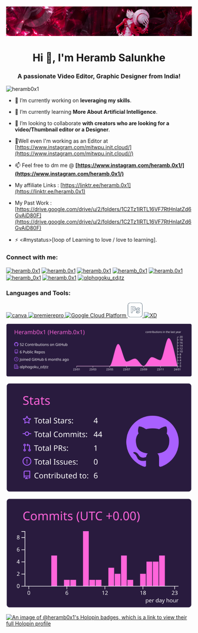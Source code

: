 ![logo](https://github.com/Heramb0x1/Heramb0x1/blob/main/GitHubBanner2.png)


<h1 align="center">Hi 👋, I'm Heramb Salunkhe</h1>
<h3 align="center">A passionate Video Editor, Graphic Designer from India!</h3>

<p align="left"> <img src="https://komarev.com/ghpvc/?username=heramb0x1&label=Profile%20views&color=0e75b6&style=flat" alt="heramb0x1" /> </p>

- 🔭 I’m currently working on **leveraging my skills**.

- 🌱 I’m currently learning **More About Artificial Intelligence**.

- 👯 I’m looking to collaborate **with creators who are looking for a video/Thumbnail editor or a Designer**.

- 📝Well even I'm working as an Editor at [https://www.instagram.com/mitwpu.init.cloud/](https://www.instagram.com/mitwpu.init.cloud//)

- 📫 Feel free to dm me @ **[https://www.instagram.com/heramb.0x1/](https://www.instagram.com/heramb.0x1/)**

- My affiliate Links : [https://linktr.ee/heramb.0x1](https://linktr.ee/heramb.0x1)

- My Past Work : [https://drive.google.com/drive/u/2/folders/1C2Tz1IRTL16VF7RtHnIatZd6GvAiD80F](https://drive.google.com/drive/u/2/folders/1C2Tz1IRTL16VF7RtHnIatZd6GvAiD80F)

- ⚡ <#mystatus>[loop of Learning to love / love to learning].

<h3 align="left">Connect with me:</h3>
<p align="left">
<a href="www.linkedin.com/in/heramb0x1" target="blank"><img align="center" src="https://static-00.iconduck.com/assets.00/linkedin-icon-1024x1024-z5dvl47c.png" alt="heramb.0x1" height="30" width="40" /></a>
<a href="https://dev.to/heramb0x1" target="blank"><img align="center" src="https://raw.githubusercontent.com/rahuldkjain/github-profile-readme-generator/master/src/images/icons/Social/devto.svg" alt="heramb.0x1" height="30" width="40" /></a>
<a href="https://developers.google.com/profile/u/heramb0x1-mit-wpu-ece-aiml-23?authuser=2" target="blank"><img align="center" src="https://seeklogo.com/images/G/google-developers-logo-F8BF3155AC-seeklogo.com.png" alt="heramb.0x1" height="30" width="40" /></a>
<a href="https://www.cloudskillsboost.google/public_profiles/df6ad5a0-00a0-41fa-80c7-185e1e709b2d" target="blank"><img align="center" src="https://e7.pngegg.com/pngimages/777/274/png-clipart-google-cloud-platform-cloud-computing-microsoft-azure-business-cloud-computing-text-logo.png" alt="heramb_0x1" height="30" width="40" /></a>
<a href="https://codeforces.com/profile/Heramb.0x1" target="blank"><img align="center" src="https://play-lh.googleusercontent.com/EkSlLWf2-04k5Y5F_MDLqoXPdo0TyZX3zKdCfsEUDqVB7INUypTOd6AVmkE_X7ej3JuR" alt="heramb.0x1" height="30" width="40" /></a>
<a href="https://www.hackerrank.com/profile/alphagoku_28_06" target="blank"><img align="center" src="https://upload.wikimedia.org/wikipedia/commons/thumb/4/40/HackerRank_Icon-1000px.png/800px-HackerRank_Icon-1000px.png" alt="heramb_0x1" height="30" width="40" /></a>
<a href="https://instagram.com/heramb.0x1" target="blank"><img align="center" src="https://raw.githubusercontent.com/rahuldkjain/github-profile-readme-generator/master/src/images/icons/Social/instagram.svg" alt="heramb.0x1" height="30" width="40" /></a>
<a href="https://www.youtube.com/c/αlphαgoku_εd¡tz" target="blank"><img align="center" src="https://raw.githubusercontent.com/rahuldkjain/github-profile-readme-generator/master/src/images/icons/Social/youtube.svg" alt="αlphαgoku_εd¡tz" height="30" width="40" /></a>
</p>

<h3 align="left">Languages and Tools:</h3>
<p align="left"> <a href="https://www.canva.com/" target="_blank" rel="noreferrer"> <img src="https://cdn-images-1.medium.com/v2/resize:fit:1200/1*A6kkoOVJVpXPWewg8axc5w.png" alt="canva" width="40" height="40"/> </a> <a href="https://www.adobe.com/in/products/premiere.html" target="_blank" rel="noreferrer"> <img src="https://upload.wikimedia.org/wikipedia/commons/thumb/4/40/Adobe_Premiere_Pro_CC_icon.svg/768px-Adobe_Premiere_Pro_CC_icon.svg.png?20210729021549" alt="premierepro" width="40" height="40"/> </a> <a href="https://www.cloudskillsboost.google/" target="_blank" rel="noreferrer"> <img src="https://e7.pngegg.com/pngimages/777/274/png-clipart-google-cloud-platform-cloud-computing-microsoft-azure-business-cloud-computing-text-logo.png" alt="Google Cloud Platform" width="40" height="40"/> </a> <a href="https://www.photoshop.com/en" target="_blank" rel="noreferrer"> <img src="https://raw.githubusercontent.com/devicons/devicon/master/icons/photoshop/photoshop-line.svg" alt="photoshop" width="40" height="40"/> </a> <a href="https://www.w3schools.com/c/c_intro.php" target="_blank" rel="noreferrer"> <img src="https://upload.wikimedia.org/wikipedia/commons/thumb/1/18/C_Programming_Language.svg/1853px-C_Programming_Language.svg.png" alt="XD" width="40" height="40"/> </p>

![](https://raw.githubusercontent.com/Heramb0x1/Heramb.0x1/heramb's.profile.exe/profile-summary-card-output/jolly/0-profile-details.svg)

![](https://raw.githubusercontent.com/Heramb0x1/Heramb.0x1/heramb's.profile.exe/profile-summary-card-output/jolly/3-stats.svg)

![](https://raw.githubusercontent.com/Heramb0x1/Heramb.0x1/heramb's.profile.exe/profile-summary-card-output/jolly/4-productive-time.svg)

[![An image of @heramb0x1's Holopin badges, which is a link to view their full Holopin profile](https://holopin.me/heramb0x1)](https://holopin.io/@heramb0x1)
